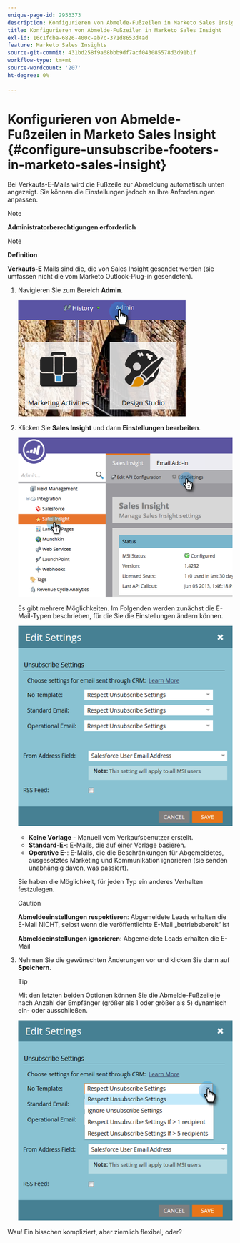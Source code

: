 ```yaml
---
unique-page-id: 2953373
description: Konfigurieren von Abmelde-Fußzeilen in Marketo Sales Insight - Marketo-Dokumente - Produktdokumentation
title: Konfigurieren von Abmelde-Fußzeilen in Marketo Sales Insight
exl-id: 16c1fcba-6826-400c-ab7c-371d8653d4ad
feature: Marketo Sales Insights
source-git-commit: 431bd258f9a68bbb9df7acf043085578d3d91b1f
workflow-type: tm+mt
source-wordcount: '207'
ht-degree: 0%

---
```


# Konfigurieren von Abmelde-Fußzeilen in Marketo Sales Insight {#configure-unsubscribe-footers-in-marketo-sales-insight}

Bei Verkaufs-E-Mails wird die Fußzeile zur Abmeldung automatisch unten angezeigt. Sie können die Einstellungen jedoch an Ihre Anforderungen anpassen.

>[!NOTE]
>
>**Administratorberechtigungen erforderlich**

>[!NOTE]
>
>**Definition**
>
>**Verkaufs-E** Mails sind die, die von Sales Insight gesendet werden (sie umfassen nicht die vom Marketo Outlook-Plug-in gesendeten).

1. Navigieren Sie zum Bereich **Admin**.

   ![](assets/one-1.png)

1. Klicken Sie **Sales Insight** und dann **Einstellungen bearbeiten**.

   ![](assets/two-1.png)

   Es gibt mehrere Möglichkeiten. Im Folgenden werden zunächst die E-Mail-Typen beschrieben, für die Sie die Einstellungen ändern können.

   ![](assets/three-1.png)

   * **Keine Vorlage** - Manuell vom Verkaufsbenutzer erstellt.
   * **Standard-E-**: E-Mails, die auf einer Vorlage basieren.
   * **Operative E-**: E-Mails, die die Beschränkungen für Abgemeldetes, ausgesetztes Marketing und Kommunikation ignorieren (sie senden unabhängig davon, was passiert).

   Sie haben die Möglichkeit, für jeden Typ ein anderes Verhalten festzulegen.

   >[!CAUTION]
   >
   >**Abmeldeeinstellungen respektieren**: Abgemeldete Leads erhalten die E-Mail NICHT, selbst wenn die veröffentlichte E-Mail „betriebsbereit“ ist
   >
   >**Abmeldeeinstellungen ignorieren**: Abgemeldete Leads erhalten die E-Mail

1. Nehmen Sie die gewünschten Änderungen vor und klicken Sie dann auf **Speichern**.

   >[!TIP]
   >
   >Mit den letzten beiden Optionen können Sie die Abmelde-Fußzeile je nach Anzahl der Empfänger (größer als 1 oder größer als 5) dynamisch ein- oder ausschließen.

   ![](assets/four-1.png)

Wau! Ein bisschen kompliziert, aber ziemlich flexibel, oder?
